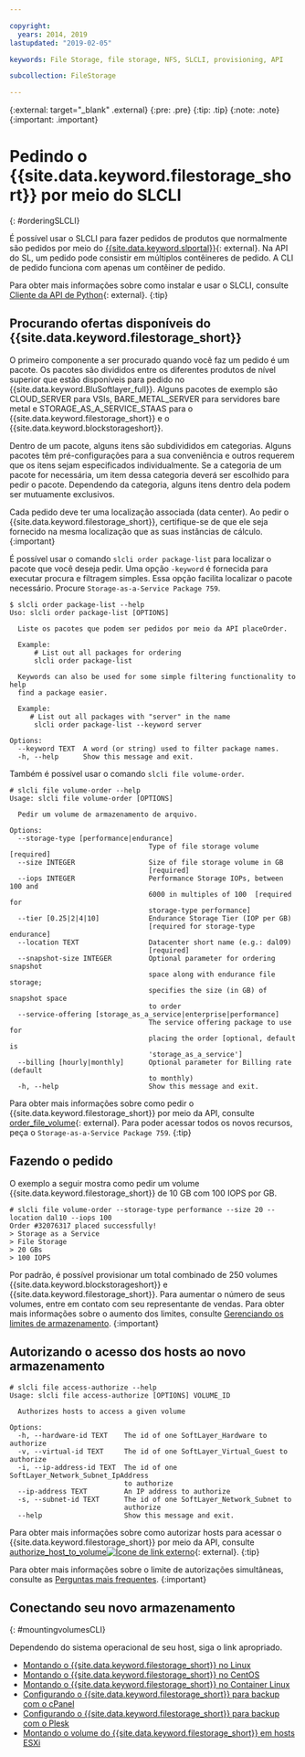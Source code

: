 ```yaml
---

copyright:
  years: 2014, 2019
lastupdated: "2019-02-05"

keywords: File Storage, file storage, NFS, SLCLI, provisioning, API

subcollection: FileStorage

---
```

{:external: target="_blank" .external}
{:pre: .pre}
{:tip: .tip}
{:note: .note}
{:important: .important}

# Pedindo o {{site.data.keyword.filestorage_short}} por meio do SLCLI
{: #orderingSLCLI}

É possível usar o SLCLI para fazer pedidos de produtos que normalmente são pedidos por meio do [{{site.data.keyword.slportal}}](https://control.softlayer.com/){: external}. Na API do SL, um pedido pode consistir em múltiplos contêineres de pedido. A CLI de pedido funciona com apenas um contêiner de pedido.

Para obter mais informações sobre como instalar e usar o SLCLI, consulte [Cliente da API de Python](https://softlayer-python.readthedocs.io/en/latest/cli/){: external}.
{:tip}

## Procurando ofertas disponíveis do {{site.data.keyword.filestorage_short}}

O primeiro componente a ser procurado quando você faz um pedido é um pacote. Os pacotes são divididos entre os diferentes produtos de nível superior que estão disponíveis para pedido no {{site.data.keyword.BluSoftlayer_full}}. Alguns pacotes de exemplo são CLOUD_SERVER para VSIs, BARE_METAL_SERVER para servidores bare metal e STORAGE_AS_A_SERVICE_STAAS para o {{site.data.keyword.filestorage_short}} e o {{site.data.keyword.blockstorageshort}}.

Dentro de um pacote, alguns itens são subdivididos em categorias. Alguns pacotes têm pré-configurações para a sua conveniência e outros requerem que os itens sejam especificados individualmente. Se a categoria de um pacote for necessária, um item dessa categoria deverá ser escolhido para pedir o pacote. Dependendo da categoria, alguns itens dentro dela podem ser mutuamente exclusivos.

Cada pedido deve ter uma localização associada (data center). Ao pedir o {{site.data.keyword.filestorage_short}}, certifique-se de que ele seja fornecido na mesma localização que as suas instâncias de cálculo.
{:important}

É possível usar o comando `slcli order package-list` para localizar o pacote que você deseja pedir. Uma opção `-keyword` é fornecida para executar procura e filtragem simples. Essa opção facilita localizar o pacote necessário. Procure `Storage-as-a-Service Package 759`.

```
$ slcli order package-list --help
Uso: slcli order package-list [OPTIONS]

  Liste os pacotes que podem ser pedidos por meio da API placeOrder.

  Example:
      # List out all packages for ordering
      slcli order package-list

  Keywords can also be used for some simple filtering functionality to help
  find a package easier.

  Example:
     # List out all packages with "server" in the name
      slcli order package-list --keyword server

Options:
  --keyword TEXT  A word (or string) used to filter package names.
  -h, --help      Show this message and exit.
```

Também é possível usar o comando `slcli file volume-order`.

```
# slcli file volume-order --help
Usage: slcli file volume-order [OPTIONS]

  Pedir um volume de armazenamento de arquivo.

Options:
  --storage-type [performance|endurance]
                                  Type of file storage volume  [required]
  --size INTEGER                  Size of file storage volume in GB
                                  [required]
  --iops INTEGER                  Performance Storage IOPs, between 100 and
                                  6000 in multiples of 100  [required for
                                  storage-type performance]
  --tier [0.25|2|4|10]            Endurance Storage Tier (IOP per GB)
                                  [required for storage-type endurance]
  --location TEXT                 Datacenter short name (e.g.: dal09)
                                  [required]
  --snapshot-size INTEGER         Optional parameter for ordering snapshot
                                  space along with endurance file storage;
                                  specifies the size (in GB) of snapshot space
                                  to order
  --service-offering [storage_as_a_service|enterprise|performance]
                                  The service offering package to use for
                                  placing the order [optional, default is
                                  'storage_as_a_service']
  --billing [hourly|monthly]      Optional parameter for Billing rate (default
                                  to monthly)
  -h, --help                      Show this message and exit.
```

Para obter mais informações sobre como pedir o {{site.data.keyword.filestorage_short}} por meio da API, consulte [order_file_volume](https://softlayer-python.readthedocs.io/en/latest/api/managers/file/#SoftLayer.managers.file.FileStorageManager.order_file_volume){: external}.
Para poder acessar todos os novos recursos, peça o `Storage-as-a-Service Package 759`.
{:tip}


## Fazendo o pedido

O exemplo a seguir mostra como pedir um volume {{site.data.keyword.filestorage_short}} de 10 GB com 100 IOPS por GB.

```
# slcli file volume-order --storage-type performance --size 20 --location dal10 --iops 100
Order #32076317 placed successfully!
> Storage as a Service
> File Storage
> 20 GBs
> 100 IOPS
```

Por padrão, é possível provisionar um total combinado de 250 volumes
{{site.data.keyword.blockstorageshort}} e {{site.data.keyword.filestorage_short}}. Para aumentar o número de seus volumes, entre em contato com seu representante de vendas. Para obter mais informações sobre o aumento dos limites, consulte [Gerenciando os limites de armazenamento](/docs/infrastructure/FileStorage?topic=FileStorage-managinglimits).
{:important}

## Autorizando o acesso dos hosts ao novo armazenamento

```
# slcli file access-authorize --help
Usage: slcli file access-authorize [OPTIONS] VOLUME_ID

  Authorizes hosts to access a given volume

Options:
  -h, --hardware-id TEXT    The id of one SoftLayer_Hardware to authorize
  -v, --virtual-id TEXT     The id of one SoftLayer_Virtual_Guest to authorize
  -i, --ip-address-id TEXT  The id of one SoftLayer_Network_Subnet_IpAddress
                            to authorize
  --ip-address TEXT         An IP address to authorize
  -s, --subnet-id TEXT      The id of one SoftLayer_Network_Subnet to
                            authorize
  --help                    Show this message and exit.
```

Para obter mais informações sobre como autorizar hosts para acessar o {{site.data.keyword.filestorage_short}} por meio da API, consulte [authorize_host_to_volume![Ícone de link externo](../../icons/launch-glyph.svg "Ícone de link externo")](https://softlayer-python.readthedocs.io/en/latest/api/managers/file/#SoftLayer.managers.file.FileStorageManager.authorize_host_to_volume){: external}.
{:tip}

Para obter mais informações sobre o limite de autorizações simultâneas, consulte as [Perguntas mais frequentes](/docs/infrastructure/FileStorage?topic=FileStorage-faqs).
{:important}

## Conectando seu novo armazenamento
{: #mountingvolumesCLI}

Dependendo do sistema operacional de seu host, siga o link apropriado.
- [Montando o {{site.data.keyword.filestorage_short}} no Linux](/docs/infrastructure/FileStorage?topic=FileStorage-mountingLinux)
- [Montando o {{site.data.keyword.filestorage_short}} no CentOS](/docs/infrastructure/FileStorage?topic=FileStorage-mountingCentOS)
- [Montando o {{site.data.keyword.filestorage_short}} no Container Linux](/docs/infrastructure/FileStorage?topic=FileStorage-mountingCoreOS)
- [Configurando o {{site.data.keyword.filestorage_short}} para backup com o cPanel](/docs/infrastructure/FileStorage?topic=FileStorage-cPanelBackups)
- [Configurando o {{site.data.keyword.filestorage_short}} para backup com o Plesk](/docs/infrastructure/FileStorage?topic=FileStorage-PleskBackup)
- [Montando o volume do {{site.data.keyword.filestorage_short}} em hosts ESXi](/docs/infrastructure/FileStorage?topic=FileStorage-architectureguide)
